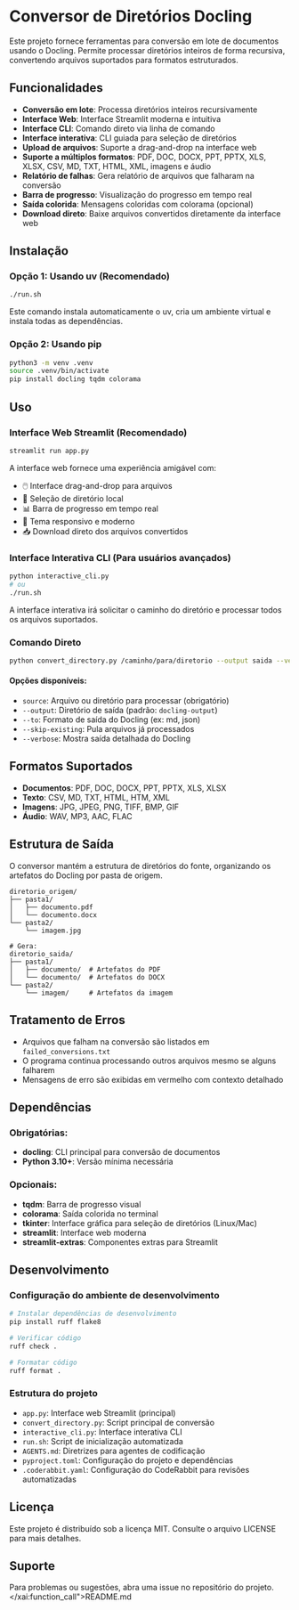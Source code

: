 # Conversor de Diretórios Docling

Este projeto fornece ferramentas para conversão em lote de documentos usando o Docling. Permite processar diretórios inteiros de forma recursiva, convertendo arquivos suportados para formatos estruturados.

## Funcionalidades

- **Conversão em lote**: Processa diretórios inteiros recursivamente
- **Interface Web**: Interface Streamlit moderna e intuitiva
- **Interface CLI**: Comando direto via linha de comando
- **Interface interativa**: CLI guiada para seleção de diretórios
- **Upload de arquivos**: Suporte a drag-and-drop na interface web
- **Suporte a múltiplos formatos**: PDF, DOC, DOCX, PPT, PPTX, XLS, XLSX, CSV, MD, TXT, HTML, XML, imagens e áudio
- **Relatório de falhas**: Gera relatório de arquivos que falharam na conversão
- **Barra de progresso**: Visualização do progresso em tempo real
- **Saída colorida**: Mensagens coloridas com colorama (opcional)
- **Download direto**: Baixe arquivos convertidos diretamente da interface web

## Instalação

### Opção 1: Usando uv (Recomendado)

```bash
./run.sh
```

Este comando instala automaticamente o uv, cria um ambiente virtual e instala todas as dependências.

### Opção 2: Usando pip

```bash
python3 -m venv .venv
source .venv/bin/activate
pip install docling tqdm colorama
```

## Uso

### Interface Web Streamlit (Recomendado)

```bash
streamlit run app.py
```

A interface web fornece uma experiência amigável com:
- 🖱️ Interface drag-and-drop para arquivos
- 📁 Seleção de diretório local
- 📊 Barra de progresso em tempo real
- 🎨 Tema responsivo e moderno
- 📥 Download direto dos arquivos convertidos

### Interface Interativa CLI (Para usuários avançados)

```bash
python interactive_cli.py
# ou
./run.sh
```

A interface interativa irá solicitar o caminho do diretório e processar todos os arquivos suportados.

### Comando Direto

```bash
python convert_directory.py /caminho/para/diretorio --output saida --verbose
```

#### Opções disponíveis:

- `source`: Arquivo ou diretório para processar (obrigatório)
- `--output`: Diretório de saída (padrão: `docling-output`)
- `--to`: Formato de saída do Docling (ex: md, json)
- `--skip-existing`: Pula arquivos já processados
- `--verbose`: Mostra saída detalhada do Docling

## Formatos Suportados

- **Documentos**: PDF, DOC, DOCX, PPT, PPTX, XLS, XLSX
- **Texto**: CSV, MD, TXT, HTML, HTM, XML
- **Imagens**: JPG, JPEG, PNG, TIFF, BMP, GIF
- **Áudio**: WAV, MP3, AAC, FLAC

## Estrutura de Saída

O conversor mantém a estrutura de diretórios do fonte, organizando os artefatos do Docling por pasta de origem.

```
diretorio_origem/
├── pasta1/
│   ├── documento.pdf
│   └── documento.docx
└── pasta2/
    └── imagem.jpg

# Gera:
diretorio_saida/
├── pasta1/
│   ├── documento/  # Artefatos do PDF
│   └── documento/  # Artefatos do DOCX
└── pasta2/
    └── imagem/     # Artefatos da imagem
```

## Tratamento de Erros

- Arquivos que falham na conversão são listados em `failed_conversions.txt`
- O programa continua processando outros arquivos mesmo se alguns falharem
- Mensagens de erro são exibidas em vermelho com contexto detalhado

## Dependências

### Obrigatórias:
- **docling**: CLI principal para conversão de documentos
- **Python 3.10+**: Versão mínima necessária

### Opcionais:
- **tqdm**: Barra de progresso visual
- **colorama**: Saída colorida no terminal
- **tkinter**: Interface gráfica para seleção de diretórios (Linux/Mac)
- **streamlit**: Interface web moderna
- **streamlit-extras**: Componentes extras para Streamlit

## Desenvolvimento

### Configuração do ambiente de desenvolvimento

```bash
# Instalar dependências de desenvolvimento
pip install ruff flake8

# Verificar código
ruff check .

# Formatar código
ruff format .
```

### Estrutura do projeto

- `app.py`: Interface web Streamlit (principal)
- `convert_directory.py`: Script principal de conversão
- `interactive_cli.py`: Interface interativa CLI
- `run.sh`: Script de inicialização automatizada
- `AGENTS.md`: Diretrizes para agentes de codificação
- `pyproject.toml`: Configuração do projeto e dependências
- `.coderabbit.yaml`: Configuração do CodeRabbit para revisões automatizadas

## Licença

Este projeto é distribuído sob a licença MIT. Consulte o arquivo LICENSE para mais detalhes.

## Suporte

Para problemas ou sugestões, abra uma issue no repositório do projeto.</content>
</xai:function_call">README.md